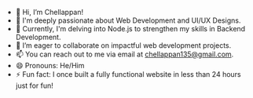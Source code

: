 - 👋 Hi, I’m Chellappan! 
- 👀 I'm deeply passionate about Web Development and UI/UX Designs.
- 🌱 Currently, I'm delving into Node.js to strengthen my skills in Backend Development.
- 💞️ I’m eager to collaborate on impactful web development projects.
- 📫 You can reach out to me via email at chellappan135@gmail.com.
- 😄 Pronouns: He/Him
- ⚡ Fun fact: I once built a fully functional website in less than 24 hours just for fun!

<!---
Chellappan15/Chellappan15 is a ✨ special ✨ repository because its `README.md` (this file) appears on your GitHub profile.
You can click the Preview link to take a look at your changes.
--->
